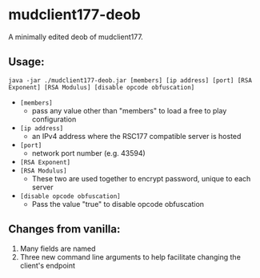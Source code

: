 # mudclient177-deob
A minimally edited deob of mudclient177.

## Usage:
`java -jar ./mudclient177-deob.jar [members] [ip address] [port] [RSA Exponent] [RSA Modulus] [disable opcode obfuscation]`

* `[members]`
  * pass any value other than "members" to load a free to play configuration
* `[ip address]`
  * an IPv4 address where the RSC177 compatible server is hosted
* `[port]`
  * network port number (e.g. 43594)
* `[RSA Exponent]`
* `[RSA Modulus]`
  * These two are used together to encrypt password, unique to each server
* `[disable opcode obfuscation]`
  * Pass the value "true" to disable opcode obfuscation

## Changes from vanilla:
1. Many fields are named
2. Three new command line arguments to help facilitate changing the client's endpoint
